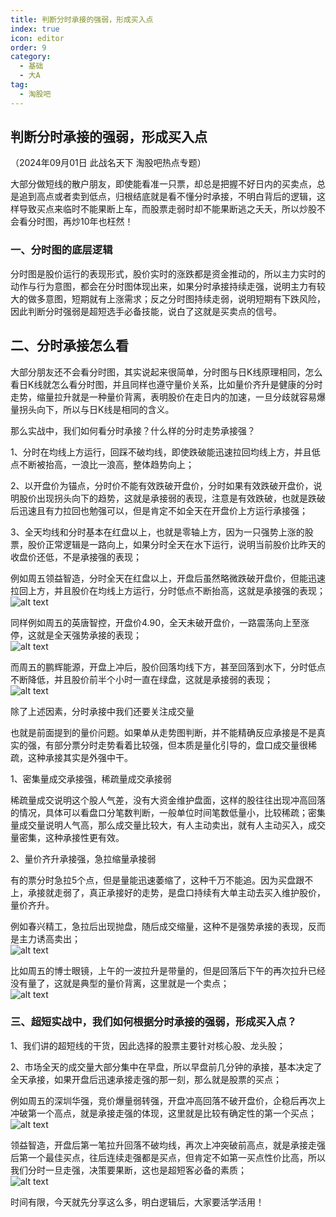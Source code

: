 ```yaml
---
title: 判断分时承接的强弱，形成买入点
index: true
icon: editor
order: 9
category:
  - 基础
  - 大A
tag:
  - 淘股吧
---
```


## 判断分时承接的强弱，形成买入点  

（2024年09月01日 此战名天下 淘股吧热点专题）  

大部分做短线的散户朋友，即使能看准一只票，却总是把握不好日内的买卖点，总是追到高点或者卖到低点，归根结底就是看不懂分时承接，不明白背后的逻辑，这样导致买点来临时不能果断上车，而股票走弱时却不能果断逃之夭夭，所以炒股不会看分时图，再炒10年也枉然！  

### 一、分时图的底层逻辑  

分时图是股价运行的表现形式，股价实时的涨跌都是资金推动的，所以主力实时的动作与行为意图，都会在分时图体现出来，如果分时承接持续走强，说明主力有较大的做多意图，短期就有上涨需求；反之分时图持续走弱，说明短期有下跌风险，因此判断分时强弱是超短选手必备技能，说白了这就是买卖点的信号。  

## 二、分时承接怎么看  

大部分朋友还不会看分时图，其实说起来很简单，分时图与日K线原理相同，怎么看日K线就怎么看分时图，并且同样也遵守量价关系，比如量价齐升是健康的分时走势，缩量拉升就是一种量价背离，表明股价在走日内的加速，一旦分歧就容易爆量拐头向下，所以与日K线是相同的含义。  

那么实战中，我们如何看分时承接？什么样的分时走势承接强？  

1、分时在均线上方运行，回踩不破均线，即使跌破能迅速拉回均线上方，并且低点不断被抬高，一浪比一浪高，整体趋势向上；  

2、以开盘价为锚点，分时价不能有效跌破开盘价，分时如果有效跌破开盘价，说明股价出现拐头向下的趋势，这就是承接弱的表现，注意是有效跌破，也就是跌破后迅速且有力拉回也勉强可以，但是肯定不如全天在开盘价上方运行承接强；  

3、全天均线和分时基本在红盘以上，也就是零轴上方，因为一只强势上涨的股票，股价正常逻辑是一路向上，如果分时全天在水下运行，说明当前股价比昨天的收盘价还低，不是承接强的表现；  

例如周五领益智造，分时全天在红盘以上，开盘后虽然略微跌破开盘价，但能迅速拉回上方，并且股价在均线上方运行，分时低点不断抬高，这就是承接强的表现；  
![alt text](dqhi1asdy3t7.png_760w.jpg)  

同样例如周五的英唐智控，开盘价4.90，全天未破开盘价，一路震荡向上至涨停，这就是全天强势承接的表现；  
![alt text](1uugrmx33t74.png_760w.jpg)  

而周五的鹏辉能源，开盘上冲后，股价回落均线下方，甚至回落到水下，分时低点不断降低，并且股价前半个小时一直在绿盘，这就是承接弱的表现；  
![alt text](urhz6mst23t7.png_760w.jpg)  

除了上述因素，分时承接中我们还要关注成交量  

也就是前面提到的量价问题。如果单从走势图判断，并不能精确反应承接是不是真实的强，有部分票分时走势看着比较强，但本质是量化引导的，盘口成交量很稀疏，这种承接其实是外强中干。  

1、密集量成交承接强，稀疏量成交承接弱  

稀疏量成交说明这个股人气差，没有大资金维护盘面，这样的股往往出现冲高回落的情况，具体可以看盘口分笔数判断，一般单位时间笔数低量小，比较稀疏；密集量成交量说明人气高，那么成交量比较大，有人主动卖出，就有人主动买入，成交量密集，这种承接性更有效。  

2、量价齐升承接强，急拉缩量承接弱  

有的票分时急拉5个点，但是量能迅速萎缩了，这种千万不能追。因为买盘跟不上，承接就走弱了，真正承接好的走势，是盘口持续有大单主动去买入维护股价，量价齐升。  

例如春兴精工，急拉后出现抛盘，随后成交缩量，这种不是强势承接的表现，反而是主力诱高卖出；  
![alt text](xmi8z0aaimp3.png_760w.jpg)  

比如周五的博士眼镜，上午的一波拉升是带量的，但是回落后下午的再次拉升已经没有量了，这就是典型的量价背离，这里就是一个卖点；  
![alt text](rou4yf6gv3t7.png_760w.jpg)  

### 三、超短实战中，我们如何根据分时承接的强弱，形成买入点？  

1、我们讲的超短线的干货，因此选择的股票主要针对核心股、龙头股；  

2、市场全天的成交量大部分集中在早盘，所以早盘前几分钟的承接，基本决定了全天承接，如果开盘后迅速承接走强的那一刻，那么就是股票的买点；  

例如周五的深圳华强，竞价爆量弱转强，开盘冲高回落不破开盘价，企稳后再次上冲破第一个高点，就是承接走强的体现，这里就是比较有确定性的第一个买点；  
![alt text](gsf0pzwh8ch3.png_760w.jpg)  

领益智造，开盘后第一笔拉升回落不破均线，再次上冲突破前高点，就是承接走强后第一个最佳买点，往后连续走强都是买点，但肯定不如第一买点性价比高，所以我们分时一旦走强，决策要果断，这也是超短客必备的素质；  
![alt text](lpb26nma40z3.png_760w.jpg)  

时间有限，今天就先分享这么多，明白逻辑后，大家要活学活用！  
